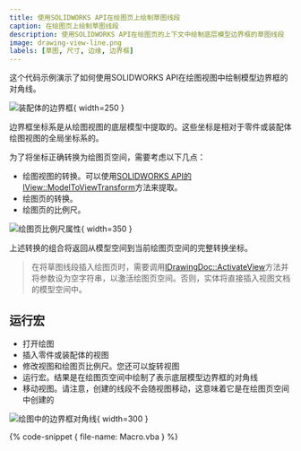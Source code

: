 ```yaml
---
title: 使用SOLIDWORKS API在绘图页上绘制草图线段
caption: 在绘图页上绘制草图线段
description: 使用SOLIDWORKS API在绘图页的上下文中绘制底层模型边界框的草图线段
image: drawing-view-line.png
labels: [草图, 尺寸, 边缘, 边界框]
---
```

这个代码示例演示了如何使用SOLIDWORKS API在绘图视图中绘制模型边界框的对角线。

![装配体的边界框](assembly-bounding-box.png){ width=250 }

边界框坐标系是从绘图视图的底层模型中提取的。这些坐标是相对于零件或装配体绘图视图的全局坐标系的。

为了将坐标正确转换为绘图页空间，需要考虑以下几点：

* 绘图视图的转换。可以使用[SOLIDWORKS API的IView::ModelToViewTransform](https://help.solidworks.com/2018/english/api/sldworksapi/solidworks.interop.sldworks~solidworks.interop.sldworks.iview~modeltoviewtransform.html)方法来提取。
* 绘图页的转换。
* 绘图页的比例尺。

![绘图页比例尺属性](sheet-scale-property.png){ width=350 }

上述转换的组合将返回从模型空间到当前绘图页空间的完整转换坐标。

> 在将草图线段插入绘图页时，需要调用[IDrawingDoc::ActivateView](https://help.solidworks.com/2018/english/api/sldworksapi/solidworks.interop.sldworks~solidworks.interop.sldworks.idrawingdoc~activateview.html)方法并将参数设为空字符串，以激活绘图页空间。否则，实体将直接插入视图文档的模型空间中。

## 运行宏

* 打开绘图
* 插入零件或装配体的视图
* 修改视图和绘图页比例尺。您还可以旋转视图
* 运行宏。结果是在绘图页空间中绘制了表示底层模型边界框的对角线
* 移动视图。请注意，创建的线段不会随视图移动，这意味着它是在绘图页空间中创建的

![绘图中的边界框对角线](drawing-view-line.png){ width=300 }

{% code-snippet { file-name: Macro.vba } %}